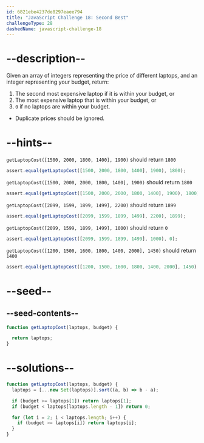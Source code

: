 ```yaml
---
id: 6821ebe4237de8297eaee794
title: "JavaScript Challenge 18: Second Best"
challengeType: 28
dashedName: javascript-challenge-18
---
```


# --description--

Given an array of integers representing the price of different laptops, and an integer representing your budget, return:

1. The second most expensive laptop if it is within your budget, or
2. The most expensive laptop that is within your budget, or
3. `0` if no laptops are within your budget.

- Duplicate prices should be ignored.

# --hints--

`getLaptopCost([1500, 2000, 1800, 1400], 1900)` should return `1800`

```js
assert.equal(getLaptopCost([1500, 2000, 1800, 1400], 1900), 1800);
```

`getLaptopCost([1500, 2000, 2000, 1800, 1400], 1900)` should return `1800`

```js
assert.equal(getLaptopCost([1500, 2000, 2000, 1800, 1400], 1900), 1800);
```

`getLaptopCost([2099, 1599, 1899, 1499], 2200)` should return `1899`

```js
assert.equal(getLaptopCost([2099, 1599, 1899, 1499], 2200), 1899);
```

`getLaptopCost([2099, 1599, 1899, 1499], 1000)` should return `0`

```js
assert.equal(getLaptopCost([2099, 1599, 1899, 1499], 1000), 0);
```

`getLaptopCost([1200, 1500, 1600, 1800, 1400, 2000], 1450)` should return `1400`

```js
assert.equal(getLaptopCost([1200, 1500, 1600, 1800, 1400, 2000], 1450), 1400);
```

# --seed--

## --seed-contents--

```js
function getLaptopCost(laptops, budget) {

  return laptops;
}
```

# --solutions--

```js
function getLaptopCost(laptops, budget) {
  laptops = [...new Set(laptops)].sort((a, b) => b - a);

  if (budget >= laptops[1]) return laptops[1];
  if (budget < laptops[laptops.length - 1]) return 0;

  for (let i = 2; i < laptops.length; i++) {
    if (budget >= laptops[i]) return laptops[i];
  }
}
```

